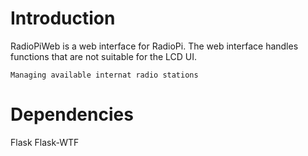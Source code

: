Introduction
============
RadioPiWeb is a web interface for RadioPi. The web interface handles functions
that are not suitable for the LCD UI. 

	Managing available internat radio stations
	
Dependencies
============
Flask
Flask-WTF 